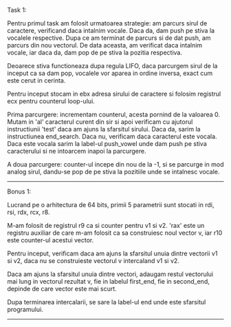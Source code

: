 Task 1:
             
Pentru primul task am folosit urmatoarea strategie: am parcurs sirul de
caractere, verificand daca intalnim vocale. Daca da, dam push pe stiva
la vocalele respective. Dupa ce am terminat de parcurs si de dat push,
am parcurs din nou vectorul. De data aceasta, am verificat daca intalnim
vocale, iar daca da, dam pop de pe stiva la pozitia respectiva.

Deoarece stiva functioneaza dupa regula LIFO, daca parcurgem sirul de
la inceput ca sa dam pop, vocalele vor aparea in ordine inversa, exact
cum este cerut in cerinta.

Pentru inceput stocam in ebx adresa sirului de caractere si folosim
registrul ecx pentru counterul loop-ului.

Prima parcurgere: incrementam counterul, acesta pornind de la valoarea 0.
Mutam in 'al' caracterul curent din sir si apoi verificam cu ajutorul
instructiunii 'test' daca am ajuns la sfarsitul sirului. Daca da, sarim
la instructiunea end_search. Daca nu, verificam daca caracterul este vocala.
Daca este vocala sarim la label-ul push_vowel unde dam push pe stiva
caracterului si ne intoarcem inapoi la parcurgere.

A doua parcurgere: counter-ul incepe din nou de la -1, si se parcurge in
mod analog sirul, dandu-se pop de pe stiva la pozitiile unde se intalnesc
vocale.

----------------------------------------------------------------------------

Bonus 1:

Lucrand pe o arhitectura de 64 bits, primii 5 parametrii sunt stocati in
rdi, rsi, rdx, rcx, r8.

M-am folosit de registrul r9 ca si counter pentru v1 si v2. 'rax' este un
registru auxiliar de care m-am folosit ca sa construiesc noul vector v,
iar r10 este counter-ul acestui vector.

Pentru inceput, verificam daca am ajuns la sfarsitul unuia dintre vectorii
v1 si v2, daca nu se construieste vectorul v intercaland v1 si v2.

Daca am ajuns la sfarsitul unuia dintre vectori, adaugam restul vectorului
mai lung in vectorul rezultat v, fie in labelul first_end, fie in
second_end, depinde de care vector este mai scurt.

Dupa terminarea intercalarii, se sare la label-ul end unde este sfarsitul
programului.

----------------------------------------------------------------------------

